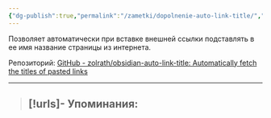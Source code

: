 ```yaml
---
{"dg-publish":true,"permalink":"/zametki/dopolnenie-auto-link-title/","created":"2024-07-13 15:00"}
---
```


Позволяет автоматически при вставке внешней ссылки подставлять в ее имя название страницы из интернета.

Репозиторий: [GitHub - zolrath/obsidian-auto-link-title: Automatically fetch the titles of pasted links](https://github.com/zolrath/obsidian-auto-link-title)

---
> [!urls]- Упоминания:
> - 